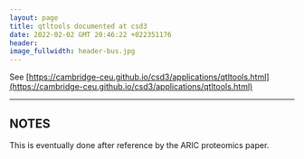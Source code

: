 ```yaml
---
layout: page
title: qtltools documented at csd3
date: 2022-02-02 GMT 20:46:22 +022351176
header:
image_fullwidth: header-bus.jpg
---
```


See [https://cambridge-ceu.github.io/csd3/applications/qtltools.html](https://cambridge-ceu.github.io/csd3/applications/qtltools.html)

<!--more-->

---

## NOTES

This is eventually done after reference by the ARIC proteomics paper.
